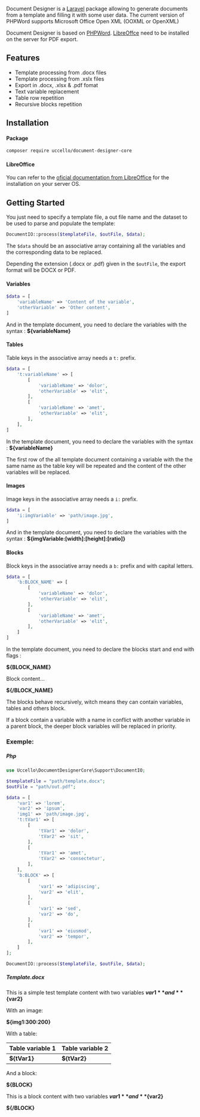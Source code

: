 Document Designer is a [Laravel](https://laravel.com) package allowing to generate documents from a template and filling it with some user data. The current version of PHPWord supports Microsoft Office Open XML (OOXML or OpenXML)

Document Designer is based on [PHPWord](https://github.com/PHPOffice/PHPWord).
[LibreOffce](https://www.libreoffice.org) need to be installed on the server for PDF export.

## Features

- Template processing from .docx files
- Template processing from .xslx files
- Export in .docx, .xlsx & .pdf fomat
- Text variable replacement
- Table row repetition
- Recursive blocks repetition



## Installation

#### Package
```bash
composer require uccello/document-designer-core
```


#### LibreOffice
You can refer to the [oficial documentation from LibreOffice](https://www.libreoffice.org/get-help/install-howto/) for the installation on your server OS.



## Getting Started

You just need to specify a template file, a out file name and the dataset to be used to parse and populate the template:

```php
DocumentIO::process($templateFile, $outFile, $data);
```

The `$data`  should be an associative array containing all the variables and the corresponding data to be replaced.

Depending the extension (.docx or .pdf) given in the `$outFile`, the export format will be DOCX or PDF.



#### Variables

```php
$data = [
    'variableName' => 'Content of the variable',
    'otherVariable' => 'Other content',
]
```

And in the template document, you need to declare the variables with the syntax : **${variableName}**



#### Tables

Table keys in the associative array needs a `t:` prefix.

```php
$data = [
    't:variableName' => [
        [
            'variableName' => 'dolor',
            'otherVariable' => 'elit',
        ],
        [
            'variableName' => 'amet',
            'otherVariable' => 'elit',
        ],
    ],
]
```

In the template document, you need to declare the variables with the syntax : **${variableName}**

The first row of the all template document containing a variable with the the same name as the table key will be repeated and the content of the other variables will be replaced.



#### Images

Image keys in the associative array needs a `i:` prefix.

```php
$data = [
    'i:imgVariable' => 'path/image.jpg',
]
```

And in the template document, you need to declare the variables with the syntax : **${imgVariable:[width]:[height]:[ratio]}**



#### Blocks

Block keys in the associative array needs a `b:` prefix and with capital letters.

```php
$data = [
    'b:BLOCK_NAME' => [
        [
            'variableName' => 'dolor',
            'otherVariable' => 'elit',
        ],
        [
            'variableName' => 'amet',
            'otherVariable' => 'elit',
        ],
    ]
]
```

In the template document, you need to declare the blocks start and end with flags :

**${BLOCK_NAME}**

Block content...

**${/BLOCK_NAME}**



The blocks behave recursively, witch means they can contain variables, tables and others block.

If a block contain a variable with a name in conflict with another variable in a parent block, the deeper block variables will be replaced in priority.



### Exemple:

##### Php

```php
use Uccello\DocumentDesignerCore\Support\DocumentIO;

$templateFile = "path/template.docx";
$outFile = "path/out.pdf";

$data = [
    'var1' => 'lorem',
    'var2' => 'ipsum',
    'img1' => 'path/image.jpg',
    't:tVar1' => [
        [
            'tVar1' => 'dolor',
            'tVar2' => 'sit',
        ],
        [
            'tVar1' => 'amet',
            'tVar2' => 'consectetur',
        ],
    ],
    'b:BLOCK' => [
        [
            'var1' => 'adipiscing',
            'var2' => 'elit',
        ],
        [
            'var1' => 'sed',
            'var2' => 'do',
        ],
        [
            'var1' => 'eiusmod',
            'var2' => 'tempor',
        ],
    ]
];

DocumentIO::process($templateFile, $outFile, $data);
```



##### Template.docx

This is a simple test template content with two variables **${var1}** and **${var2}**

With an image:

**${img1:300:200}**

With a table:

| Table variable 1 | Table variable 2 |
| ---------------- | ---------------- |
| **${tVar1}**     | **${tVar2}**     |

And a block:

**${BLOCK}**

This is a block content with two variables **${var1}** and **${var2}**

**${/BLOCK}**
